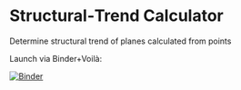 # Structural‑Trend Calculator
Determine structural trend of planes calculated from points 

Launch via Binder+Voilà:

[![Binder](https://mybinder.org/badge_logo.svg)](https://mybinder.org/v2/gh/Cameronnn3/structural_trend_app/main?urlpath=voila%2Frender%2FStructural_trend_analysis_voila.ipynb)


